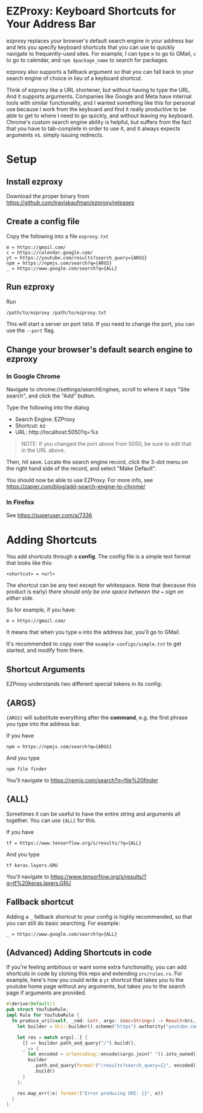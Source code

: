 # EZProxy: Keyboard Shortcuts for Your Address Bar

ezproxy replaces your browser's default search engine in your address bar and lets you specify
keyboard shortcuts that you can use to quickly navigate to frequently-used sites. For example,
I can type `m` to go to GMail, `c` to go to calendar, and `npm $package_name` to search for packages.

ezproxy also supports a fallback argument so that you can fall back to your search engine of choice in lieu
of a keyboard shortcut.

Think of ezproxy like a URL shortener, but without having to type the URL. And it supports arguments. Companies
like Google and Meta have internal tools with similar functionality, and I wanted something like this for personal
use because I work from the keyboard and find it really productive to be able to get to where I need to go quickly,
and without leaving my keyboard. Chrome's custom search engine ability is helpful, but suffers from the fact that you have to tab-complete in order to use it, and it always expects arguments vs. simply issuing redirects.

# Setup

## Install ezproxy

Download the proper binary from https://github.com/traviskaufman/ezproxy/releases

## Create a config file

Copy the following into a file `ezproxy.txt`

```
m = https://gmail.com/
c = https://calendar.google.com/
yt = https://youtube.com/results?search_query={ARGS}
npm = https://npmjs.com/search?q={ARGS}
_ = https://www.google.com/search?q={ALL}
```

## Run ezproxy

Run

```sh
/path/to/ezproxy /path/to/ezproxy.txt
```

This will start a server on port `5050`. If you need to change the port, you can use the `--port` flag.

## Change your browser's default search engine to ezproxy

### In Google Chrome

Navigate to chrome://settings/searchEngines, scroll to where it says "Site search", and click the "Add" button.

Type the following into the dialog

- Search Engine: EZProxy
- Shortcut: ez
- URL: http://localhost:5050?q=%s

> NOTE: If you changed the port above from 5050, be sure to edit that in the URL above.

Then, hit save. Locate the search engine record, click the 3-dot menu on the right hand side of the record,
and select "Make Default".

You should now be able to use EZProxy. For more info, see https://zapier.com/blog/add-search-engine-to-chrome/

### In Firefox

See https://superuser.com/a/7336

# Adding Shortcuts

You add shortcuts through a **config**. The config file is a simple text format that looks like this:

```
<shortcut> = <url>
```

The shortcut can be any text except for whitespace. Note that (because this product is early) _there should only be one space between the `=` sign on either side_.

So for example, if you have:

```
m = https://gmail.com/
```

It means that when you type `m` into the address bar, you'll go to GMail.

It's recommended to copy over the `example-configs/simple.txt` to get started, and modify from there.

## Shortcut Arguments

EZProxy understands two different special tokens in its config:

## {ARGS}

`{ARGS}` will substitute everything after the **command**, e.g. the first phrase you type into the address bar.

If you have

```
npm = https://npmjs.com/search?q={ARGS}
```

And you type

```
npm file finder
```

You'll navigate to https://npmjs.com/search?q=file%20finder

## {ALL}

Sometimes it can be useful to have the entire string and arguments all together. You can use `{ALL}` for this.

If you have

```
tf = https://www.tensorflow.org/s/results/?q={ALL}
```

And you type

```
tf keras.layers.GRU
```

You'll navigate to https://www.tensorflow.org/s/results/?q=tf%20keras.layers.GRU

## Fallback shortcut

Adding a `_` fallback shortcut to your config is highly recommended, so that you can still do basic searching. For example:

```
_ = https://www.google.com/search?q={ALL}
```

## (Advanced) Adding Shortcuts in code

If you're feeling ambitious or want some extra functionality, you can add shortcuts in code by cloning this repo and
extending `src/rules.rs`. For example, here's how you could write a `yt` shortcut that takes you to the youtube home
page without any arguments, but takes you to the search page if arguments are provided.

```rs
#[derive(Default)]
pub struct YouTubeRule;
impl Rule for YouTubeRule {
  fn produce_uri(&self, _cmd: &str, args: &Vec<String>) -> Result<Uri, String> {
    let builder = Uri::builder().scheme("https").authority("youtube.com");

    let res = match args[..] {
      [] => builder.path_and_query("/").build(),
      _ => {
        let encoded = urlencoding::encode(&args.join(" ")).into_owned();
        builder
          .path_and_query(format!("/results?search_query={}", encoded))
          .build()
      }
    };

    res.map_err(|e| format!("Error producing URI: {}", e))
  }
}
```
